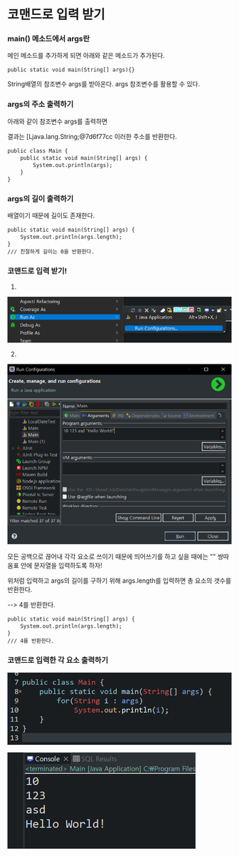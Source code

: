 코맨드로 입력 받기
==========================






### main() 메소드에서 args란
메인 메소드를 추가하게 되면 아래와 같은 메소드가 추가된다.



```
public static void main(String[] args){}
```
String배열의 참조변수 args를 받아온다. args 참조변수를 활용할 수 있다.






### args의 주소 출력하기
아래와 같이 참조변수 args를 출력하면 



결과는 [Ljava.lang.String;@7d6f77cc 이러한 주소를 반환한다.
```
public class Main {
    public static void main(String[] args) {
    	System.out.println(args);
    }
}
```





### args의 길이 출력하기
배열이기 때문에 길이도 존재한다.
```
public static void main(String[] args) {
    System.out.println(args.length);
}
/// 친절하게 길이는 0을 반환한다.
```



### 코맨드로 입력 받기!
1.
![Alt text](command.png)






2.
![Alt text](command2.png)



모든 공백으로 끊어내 각각 요소로 쓰이기 때문에 띄어쓰기를 하고 싶을 때에는 "" 쌍따옴표 안에 문자열을 입력하도록 하자!



위처럼 입력하고 args의 길이를 구하기 위해 args.length를 입력하면 총 요소의 갯수를 반환한다.



--> 4를 반환한다.



```
public static void main(String[] args) {
    System.out.println(args.length);
}
/// 4를 반환한다.
```



### 코맨드로 입력한 각 요소 출력하기
![Alt text](print.png)



![Alt text](result.png)